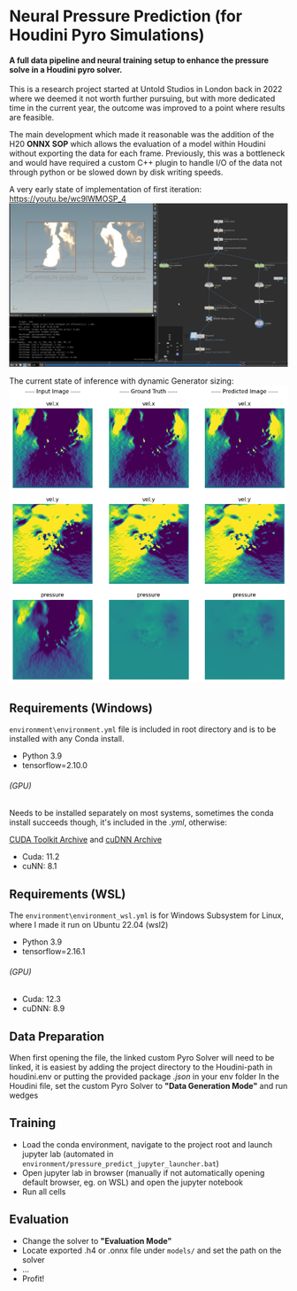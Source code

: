 # Neural Pressure Prediction (for Houdini Pyro Simulations)
#### A full data pipeline and neural training setup to enhance the pressure solve in a Houdini pyro solver.

This is a research project started at Untold Studios in London back in 2022 where we deemed it not worth further pursuing, but with more dedicated time in the current year, the outcome was improved to a point where results are feasible. 

The main development which made it reasonable was the addition of the H20 **ONNX SOP** which allows the evaluation of a model within Houdini without exporting the data for each frame. Previously, this was a bottleneck and would have required a custom C++ plugin to handle I/O of the data not through python or be slowed down by disk writing speeds.

A very early state of implementation of first iteration: https://youtu.be/wc9lWMOSP_4
[![Pressure Solve Comparison Proof Of Concept](./media/output_comparison.png)](https://youtu.be/wc9lWMOSP_4)

The current state of inference with dynamic Generator sizing:
![Inference Dynamic Generator](./media/inference_dynamic.png)


## Requirements (Windows)
`environment\environment.yml` file is included in root directory and is to be installed with any Conda install.
- Python 3.9
- tensorflow=2.10.0

###### (GPU)
Needs to be installed separately on most systems, sometimes the conda install succeeds though, it's included in the *.yml*, otherwise: 

[CUDA Toolkit Archive](https://developer.nvidia.com/cuda-toolkit-archive) and [cuDNN Archive](https://developer.nvidia.com/rdp/cudnn-archive)
- Cuda: 11.2
- cuNN: 8.1

## Requirements (WSL)
The `environment\environment_wsl.yml` is for Windows Subsystem for Linux, where I made it run on Ubuntu 22.04 (wsl2)
- Python 3.9
- tensorflow=2.16.1

###### (GPU)
- Cuda: 12.3
- cuDNN: 8.9


## Data Preparation
When first opening the file, the linked custom Pyro Solver will need to be linked, it is easiest by adding the project directory to the Houdini-path in houdini.env or putting the provided package *.json* in your env folder
In the Houdini file, set the custom Pyro Solver to **"Data Generation Mode"** and run wedges

## Training
* Load the conda environment, navigate to the project root and launch jupyter lab (automated in `environment/pressure_predict_jupyter_launcher.bat`)
* Open jupyter lab in browser (manually if not automatically opening default browser, eg. on WSL) and open the jupyter notebook
* Run all cells

## Evaluation
* Change the solver to **"Evaluation Mode"**
* Locate exported .h4 or .onnx file under `models/` and set the path on the solver
* ...
* Profit!
